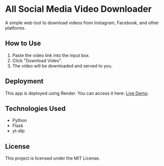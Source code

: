 # All Social Media Video Downloader

A simple web tool to download videos from Instagram, Facebook, and other platforms.

## How to Use
1. Paste the video link into the input box.
2. Click "Download Video".
3. The video will be downloaded and served to you.

## Deployment
This app is deployed using Render. You can access it here: [Live Demo](https://your-render-app-url.onrender.com).

## Technologies Used
- Python
- Flask
- yt-dlp

## License
This project is licensed under the MIT License.
